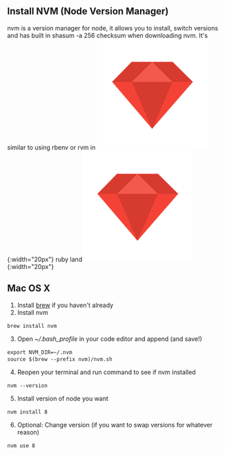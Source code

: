 ## Install NVM (Node Version Manager)

nvm is a version manager for node, it allows you to install, switch versions and has built in shasum -a 256 checksum when downloading nvm. It's similar to using rbenv or rvm in ![ruby icon](/assets/images/ruby-icon.png){:width="20px"} ruby land![ruby icon](/assets/images/ruby-icon.png){:width="20px"}

## Mac OS X

1. Install [brew](https://brew.sh/) if you haven't already
2. Install nvm
  ```
  brew install nvm
  ```
3. Open *~/.bash_profile* in your code editor and append (and save!)
  ```
  export NVM_DIR=~/.nvm
  source $(brew --prefix nvm)/nvm.sh
  ```
4. Reopen your terminal and run command to see if nvm installed
  ```
  nvm --version
  ```
5. Install version of node you want
  ```
  nvm install 8
  ```
6. Optional: Change version (if you want to swap versions for whatever reason)
  ```
  nvm use 8
  ```

